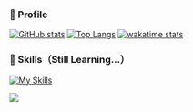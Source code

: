 ### 👀 Profile

[![GitHub stats](https://git-hub-readme-stats-clone-hyd4.vercel.app/api?username=haganenoubik&count_private=true&theme=react)](https://github.com/anuraghazra/github-readme-stats)
[![Top Langs](https://git-hub-readme-stats-clone-hyd4.vercel.app/api/top-langs/?username=haganenoubik&count_private=true&layout=compact&theme=react)](https://github.com/anuraghazra/github-readme-stats)
[![wakatime stats](https://github-readme-stats.vercel.app/api/wakatime?username=haganenoubik&theme=react)](https://github.com/anuraghazra/github-readme-stats)

### 🚀 Skills（Still Learning...）
[![My Skills](https://skillicons.dev/icons?i=html,css,js,ruby,rails,git,github,neovim)](https://skillicons.dev)

![](https://komarev.com/ghpvc/?username=haganenoubik&style=flat-square&color=blue)

<!--
**haganenoubik/haganenoubik** is a ✨ _special_ ✨ repository because its `README.md` (this file) appears on your GitHub profile.

Here are some ideas to get you started:

- 🔭 I’m currently working on ...
- 🌱 I’m currently learning ...
- 👯 I’m looking to collaborate on ...
- 🤔 I’m looking for help with ...
- 💬 Ask me about ...
- 📫 How to reach me: ...
- 😄 Pronouns: ...
- ⚡ Fun fact: ...
-->
